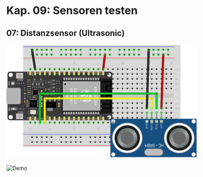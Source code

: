# Kap. 09: Sensoren testen
## 07: Distanzsensor (Ultrasonic)

![Steckplan](Steckplan.png)

![Demo](Demo.gif)